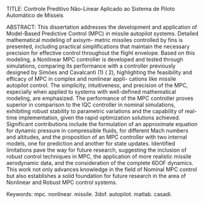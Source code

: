 TITLE:
Controle Preditivo Não-Linear Aplicado ao Sistema de Piloto Automático de Mísseis

ABSTRACT:
This dissertation addresses the development and application of Model-Based Predictive
Control (MPC) in missile autopilot systems. Detailed mathematical modeling of axisym-
metric missiles controlled by fins is presented, including practical simplifications that
maintain the necessary precision for effective control throughout the flight envelope. Based
on this modeling, a Nonlinear MPC controller is developed and tested through simulations,
comparing its performance with a controller previously designed by Simões and Cavalcanti
(1) ( 2), highlighting the feasibility and efficacy of MPC in complex and nonlinear appli-
cations like missile autopilot control. The simplicity, intuitiveness, and precision of the
MPC, especially when applied to systems with well-defined mathematical modeling, are
emphasized. The performance of the MPC controller proves superior in comparison to the
IQC controller in nominal simulations, exhibiting robust stability to parametric variations
and the capability of real-time implementation, given the rapid optimization solutions
achieved. Significant contributions include the formulation of an approximate equation for
dynamic pressure in compressible fluids, for different Mach numbers and altitudes, and the
proposition of an MPC controller with two internal models, one for prediction and another
for state updates. Identified limitations pave the way for future research, suggesting the
inclusion of robust control techniques in MPC, the application of more realistic missile
aerodynamic data, and the consideration of the complete 6DOF dynamics. This work not
only advances knowledge in the field of Nominal MPC control but also establishes a solid
foundation for future research in the area of Nonlinear and Robust MPC control systems.

Keywords: mpc. nonlinear. missile. 3dof. autopilot. matlab. casadi.
